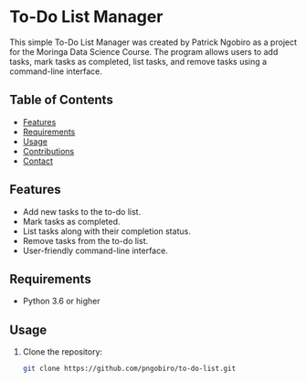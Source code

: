 # To-Do List Manager

This simple To-Do List Manager was created by Patrick Ngobiro as a project for the Moringa Data Science Course. The program allows users to add tasks, mark tasks as completed, list tasks, and remove tasks using a command-line interface.

## Table of Contents

- [Features](#features)
- [Requirements](#requirements)
- [Usage](#usage)
- [Contributions](#contributions)
- [Contact](#contact)

## Features

- Add new tasks to the to-do list.
- Mark tasks as completed.
- List tasks along with their completion status.
- Remove tasks from the to-do list.
- User-friendly command-line interface.

## Requirements

- Python 3.6 or higher

## Usage

1. Clone the repository:

   ```bash
   git clone https://github.com/pngobiro/to-do-list.git
